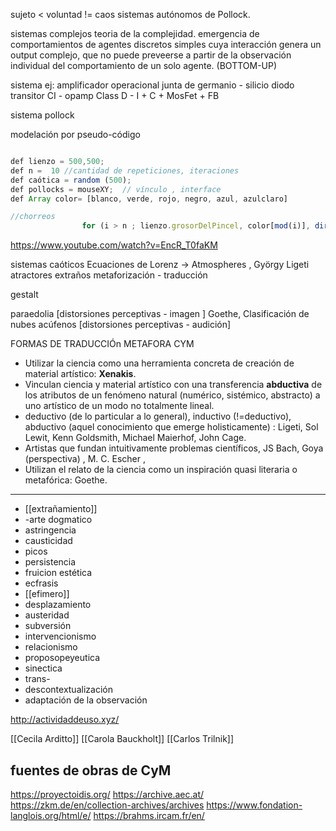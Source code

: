 
sujeto < voluntad  != caos
sistemas autónomos de Pollock. 

sistemas complejos
	teoria de la complejidad.
		emergencia de comportamientos de agentes discretos simples cuya interacción genera un output complejo, que no puede preveerse a partir de la observación individual del comportamiento de un solo agente. (BOTTOM-UP)
		


sistema
		ej: amplificador operacional
			      junta de germanio - silicio 
						diodo
							transitor
								CI - opamp
									Class D - I + C + MosFet + FB 

sistema pollock

modelación por  pseudo-código 

```javascript 

def lienzo = 500,500;
def n =  10 //cantidad de repeticiones, iteraciones
def caótica = random (500);
def pollocks = mouseXY;  // vínculo , interface
def Array color= [blanco, verde, rojo, negro, azul, azulclaro]

//chorreos
				for (i > n ; lienzo.grosorDelPincel, color[mod(i)], direcciónXY(pollocks,scale(0,caótica,0,100) ; i++)			
```

https://www.youtube.com/watch?v=EncR_T0faKM

sistemas caóticos
	Ecuaciones de Lorenz -> Atmospheres , György Ligeti 
	atractores extraños 
		metaforización - traducción 

gestalt

paraedolia [distorsiones perceptivas - imagen ]
	Goethe, Clasificación de nubes
acúfenos [distorsiones perceptivas - audición]



FORMAS DE TRADUCCIÓn METAFORA CYM

- Utilizar la ciencia como una herramienta concreta de creación de material artístico: **Xenakis**.
- Vinculan ciencia y material artístico con una transferencia **abductiva** de los atributos de un fenómeno natural (numérico, sistémico, abstracto) a uno artístico de un modo no totalmente lineal.
- deductivo (de lo particular a lo general), inductivo (!=deductivo), abductivo (aquel conocimiento que emerge holisticamente) : Ligeti, Sol Lewit, Kenn Goldsmith, Michael Maierhof, John Cage. 
-  Artistas que fundan intuitivamente problemas científicos, JS Bach, Goya (perspectiva) , M. C. Escher , 
- Utilizan el relato de la ciencia como un inspiración quasi literaria o metafórica: Goethe. 


---
- [[extrañamiento]]
- -arte dogmatico
- astringencia
- causticidad
- picos
- persistencia 
- fruicion estética
- ecfrasis
- [[efimero]]
- desplazamiento
- austeridad
- subversión
- intervencionismo
- relacionismo 
- proposopeyeutica
- sinectica
- trans-
- descontextualización
- adaptación de la observación

http://actividaddeuso.xyz/


[[Cecila Arditto]]
[[Carola Bauckholt]]
[[Carlos Trilnik]]


## fuentes de obras de CyM

https://proyectoidis.org/
https://archive.aec.at/
https://zkm.de/en/collection-archives/archives
https://www.fondation-langlois.org/html/e/
https://brahms.ircam.fr/en/




